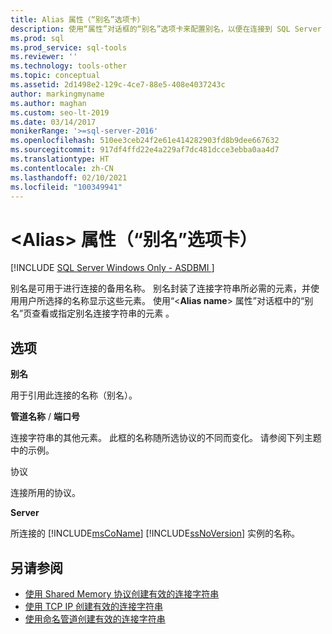 ```yaml
---
title: Alias 属性（“别名”选项卡）
description: 使用“属性”对话框的“别名”选项卡来配置别名，以便在连接到 SQL Server 实例时可以使用替代名称。
ms.prod: sql
ms.prod_service: sql-tools
ms.reviewer: ''
ms.technology: tools-other
ms.topic: conceptual
ms.assetid: 2d1498e2-129c-4ce7-88e5-408e4037243c
author: markingmyname
ms.author: maghan
ms.custom: seo-lt-2019
ms.date: 03/14/2017
monikerRange: '>=sql-server-2016'
ms.openlocfilehash: 510ee3ceb24f2e61e414282903fd8b9dee667632
ms.sourcegitcommit: 917df4ffd22e4a229af7dc481dcce3ebba0aa4d7
ms.translationtype: HT
ms.contentlocale: zh-CN
ms.lasthandoff: 02/10/2021
ms.locfileid: "100349941"
---
```

# <a name="ltaliasgt-properties-alias-tab"></a>&lt;Alias&gt; 属性（“别名”选项卡）

[!INCLUDE [SQL Server Windows Only - ASDBMI ](../../includes/applies-to-version/sql-windows-only-asdbmi.md)]

别名是可用于进行连接的备用名称。 别名封装了连接字符串所必需的元素，并使用用户所选择的名称显示这些元素。 使用“\<**Alias name**> 属性”对话框中的“别名”页查看或指定别名连接字符串的元素 。

## <a name="options"></a>选项

**别名**

用于引用此连接的名称（别名）。  

**管道名称** / **端口号**  

连接字符串的其他元素。 此框的名称随所选协议的不同而变化。 请参阅下列主题中的示例。  

协议

连接所用的协议。

**Server**

所连接的 [!INCLUDE[msCoName](../../includes/msconame-md.md)] [!INCLUDE[ssNoVersion](../../includes/ssnoversion-md.md)] 实例的名称。  

## <a name="see-also"></a>另请参阅

- [使用 Shared Memory 协议创建有效的连接字符串](../../tools/configuration-manager/creating-a-valid-connection-string-using-shared-memory-protocol.md)
- [使用 TCP IP 创建有效的连接字符串](../../tools/configuration-manager/creating-a-valid-connection-string-using-tcp-ip.md)
- [使用命名管道创建有效的连接字符串](/previous-versions/sql/sql-server-2016/ms189307(v=sql.130))